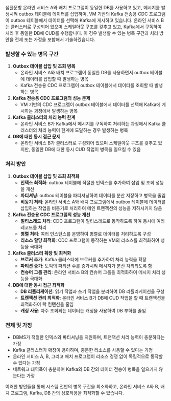 샘플문항
온라인 서비스 A와 배치 프로그램이 동일한 DB를 사용하고 있고, 메시지를 발생시켜 outbox 테이블에 데이터를 삽입하며, VM 기반의 Kafka 전송용 CDC 프로그램이 outbox 테이블에서 데이터를 선택해 Kafka에 게시하고 있습니다. 온라인 서비스 B는 클러스터로 구성되어 있으며 스케일아웃 구조를 갖추고 있고, Kafka에서 구독하여 처리 후 동일한 DB에 CUD를 수행합니다. 이 경우 발생할 수 있는 병목 구간과 처리 방안을 전제 또는 가정을 포함해서 기술하겠습니다.

### 발생할 수 있는 병목 구간

1. **Outbox 테이블 삽입 및 조회 병목**
    - 온라인 서비스 A와 배치 프로그램이 동일한 DB를 사용하면서 outbox 테이블에 데이터를 삽입할 때 발생하는 병목
    - Kafka 전송용 CDC 프로그램이 outbox 테이블에서 데이터를 조회할 때 발생하는 병목
2. **Kafka 전송용 CDC 프로그램의 성능 문제**
    - VM 기반의 CDC 프로그램이 outbox 테이블에서 데이터를 선택해 Kafka에 게시하는 과정에서 발생하는 병목
3. **Kafka 클러스터의 처리 능력 한계**
    - 온라인 서비스 B가 Kafka에서 메시지를 구독하여 처리하는 과정에서 Kafka 클러스터의 처리 능력이 한계에 도달하는 경우 발생하는 병목
4. **DB에 대한 동시 접근 문제**
    - 온라인 서비스 B가 클러스터로 구성되어 있으며 스케일아웃 구조를 갖추고 있지만, 동일한 DB에 대한 동시 CUD 작업이 병목을 일으킬 수 있음

### 처리 방안

1. **Outbox 테이블 삽입 및 조회 최적화**
    - **인덱스 최적화**: outbox 테이블에 적절한 인덱스를 추가하여 삽입 및 조회 성능을 개선
    - **파티셔닝**: outbox 테이블을 파티셔닝하여 데이터를 분산 저장하고 병목을 줄임
    - **비동기 처리**: 온라인 서비스 A와 배치 프로그램에서 outbox 테이블에 데이터를 삽입하는 작업을 비동기로 처리하여 메인 트랜잭션의 성능을 저하시키지 않음
2. **Kafka 전송용 CDC 프로그램의 성능 개선**
    - **멀티스레드 처리**: CDC 프로그램이 멀티스레드로 동작하도록 하여 동시에 여러 레코드를 처리
    - **병렬 처리**: 여러 인스턴스를 운영하여 병렬로 데이터를 처리하도록 구성
    - **리소스 할당 최적화**: CDC 프로그램이 동작하는 VM의 리소스를 최적화하여 성능을 극대화
3. **Kafka 클러스터 확장 및 최적화**
    - **브로커 추가**: Kafka 클러스터에 브로커를 추가하여 처리 능력을 확장
    - **파티션 증가**: 토픽의 파티션 수를 증가시켜 메시지가 분산 처리되도록 함
    - **컨슈머 그룹 관리**: 온라인 서비스 B의 컨슈머 그룹을 최적화하여 메시지 처리 성능을 극대화
4. **DB에 대한 동시 접근 최적화**
    - **DB 리플리케이션**: 읽기 작업과 쓰기 작업을 분리하여 DB 리플리케이션을 구성
    - **트랜잭션 관리 최적화**: 온라인 서비스 B가 DB에 CUD 작업을 할 때 트랜잭션을 최적화하여 락 컨텐션을 줄임
    - **캐싱 사용**: 자주 조회되는 데이터는 캐싱을 사용하여 DB 부하를 줄임

### 전제 및 가정

- DBMS가 적절한 인덱스와 파티셔닝을 지원하며, 트랜잭션 처리 능력이 충분하다는 가정
- Kafka 클러스터가 확장이 용이하며, 충분한 리소스를 사용할 수 있다는 가정
- 온라인 서비스 A, B, 그리고 배치 프로그램이 리소스 경쟁 없이 독립적으로 동작할 수 있다는 가정
- 네트워크 대역폭이 충분하여 Kafka와 DB 간의 데이터 전송이 병목을 일으키지 않는다는 가정

이러한 방안들을 통해 시스템 전반의 병목 구간을 최소화하고, 온라인 서비스 A와 B, 배치 프로그램, Kafka, DB 간의 상호작용을 최적화할 수 있습니다.
